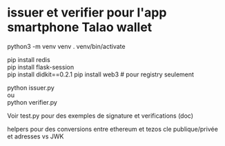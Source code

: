 # issuer et verifier pour l'app smartphone Talao wallet

python3 -m venv venv 
. venv/bin/activate

pip install redis  
pip install flask-session  
pip install didkit==0.2.1 
pip install web3 # pour registry seulement 

python issuer.py  
ou  
python verifier.py  



Voir test.py pour des exemples de signature et verifications (doc) 

helpers pour des conversions entre ethereum et tezos cle publique/privée et adresses vs JWK  
